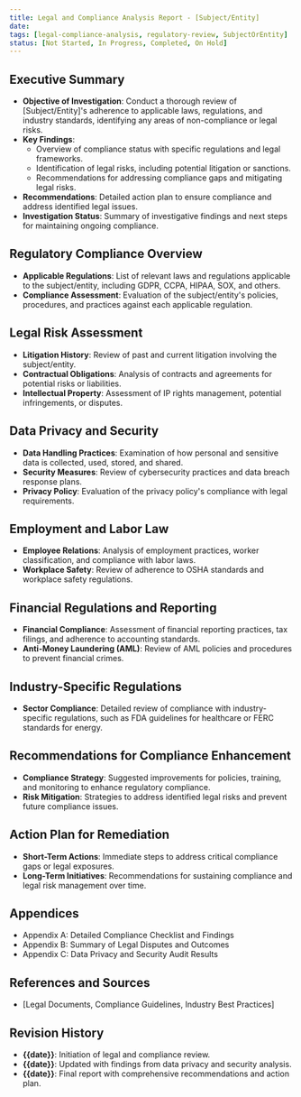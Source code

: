 ```yaml
---
title: Legal and Compliance Analysis Report - [Subject/Entity]
date: 
tags: [legal-compliance-analysis, regulatory-review, SubjectOrEntity]
status: [Not Started, In Progress, Completed, On Hold]
---
```


## Executive Summary
- **Objective of Investigation**: Conduct a thorough review of [Subject/Entity]'s adherence to applicable laws, regulations, and industry standards, identifying any areas of non-compliance or legal risks.
- **Key Findings**:
  - Overview of compliance status with specific regulations and legal frameworks.
  - Identification of legal risks, including potential litigation or sanctions.
  - Recommendations for addressing compliance gaps and mitigating legal risks.
- **Recommendations**: Detailed action plan to ensure compliance and address identified legal issues.
- **Investigation Status**: Summary of investigative findings and next steps for maintaining ongoing compliance.

## Regulatory Compliance Overview
- **Applicable Regulations**: List of relevant laws and regulations applicable to the subject/entity, including GDPR, CCPA, HIPAA, SOX, and others.
- **Compliance Assessment**: Evaluation of the subject/entity's policies, procedures, and practices against each applicable regulation.

## Legal Risk Assessment
- **Litigation History**: Review of past and current litigation involving the subject/entity.
- **Contractual Obligations**: Analysis of contracts and agreements for potential risks or liabilities.
- **Intellectual Property**: Assessment of IP rights management, potential infringements, or disputes.

## Data Privacy and Security
- **Data Handling Practices**: Examination of how personal and sensitive data is collected, used, stored, and shared.
- **Security Measures**: Review of cybersecurity practices and data breach response plans.
- **Privacy Policy**: Evaluation of the privacy policy's compliance with legal requirements.

## Employment and Labor Law
- **Employee Relations**: Analysis of employment practices, worker classification, and compliance with labor laws.
- **Workplace Safety**: Review of adherence to OSHA standards and workplace safety regulations.

## Financial Regulations and Reporting
- **Financial Compliance**: Assessment of financial reporting practices, tax filings, and adherence to accounting standards.
- **Anti-Money Laundering (AML)**: Review of AML policies and procedures to prevent financial crimes.

## Industry-Specific Regulations
- **Sector Compliance**: Detailed review of compliance with industry-specific regulations, such as FDA guidelines for healthcare or FERC standards for energy.

## Recommendations for Compliance Enhancement
- **Compliance Strategy**: Suggested improvements for policies, training, and monitoring to enhance regulatory compliance.
- **Risk Mitigation**: Strategies to address identified legal risks and prevent future compliance issues.

## Action Plan for Remediation
- **Short-Term Actions**: Immediate steps to address critical compliance gaps or legal exposures.
- **Long-Term Initiatives**: Recommendations for sustaining compliance and legal risk management over time.

## Appendices
- Appendix A: Detailed Compliance Checklist and Findings
- Appendix B: Summary of Legal Disputes and Outcomes
- Appendix C: Data Privacy and Security Audit Results

## References and Sources
- [Legal Documents, Compliance Guidelines, Industry Best Practices]

## Revision History
- **{{date}}**: Initiation of legal and compliance review.
- **{{date}}**: Updated with findings from data privacy and security analysis.
- **{{date}}**: Final report with comprehensive recommendations and action plan.
